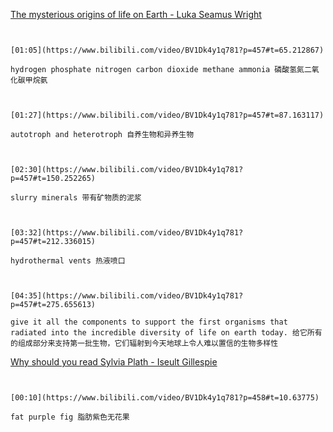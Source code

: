
[The mysterious origins of life on Earth - Luka Seamus Wright](https://www.bilibili.com/video/BV1Dk4y1q781?p=457)

```ad-note


[01:05](https://www.bilibili.com/video/BV1Dk4y1q781?p=457#t=65.212867)

hydrogen phosphate nitrogen carbon dioxide methane ammonia 磷酸氢氮二氧化碳甲烷氨

```
```ad-note


[01:27](https://www.bilibili.com/video/BV1Dk4y1q781?p=457#t=87.163117)

autotroph and heterotroph 自养生物和异养生物

```

```ad-note


[02:30](https://www.bilibili.com/video/BV1Dk4y1q781?p=457#t=150.252265)

slurry minerals 带有矿物质的泥浆

```

```ad-note


[03:32](https://www.bilibili.com/video/BV1Dk4y1q781?p=457#t=212.336015)

hydrothermal vents 热液喷口

```

```ad-note


[04:35](https://www.bilibili.com/video/BV1Dk4y1q781?p=457#t=275.655613)

give it all the components to support the first organisms that radiated into the incredible diversity of life on earth today. 给它所有的组成部分来支持第一批生物，它们辐射到今天地球上令人难以置信的生物多样性

```

[Why should you read Sylvia Plath - Iseult Gillespie](https://www.bilibili.com/video/BV1Dk4y1q781?p=458)

```ad-note


[00:10](https://www.bilibili.com/video/BV1Dk4y1q781?p=458#t=10.63775)

fat purple fig 脂肪紫色无花果

```